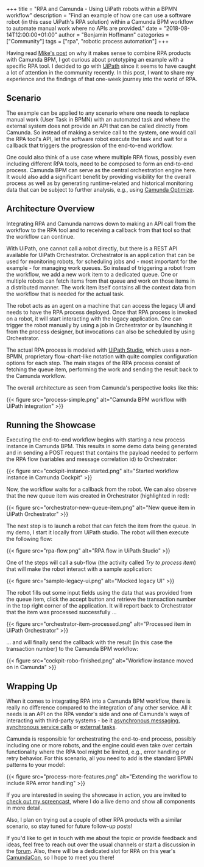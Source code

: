 +++
title = "RPA and Camunda - Using UiPath robots within a BPMN workflow"
description = "Find an example of how one can use a software robot (in this case UiPath's RPA solution) within a Camunda BPM workflow to automate manual work where no APIs are provided."
date = "2018-08-14T12:00:00+01:00"
author = "Benjamin Hoffmann"
categories = ["Community"]
tags = ["rpa", "robotic process automation"]
+++

Having read [Mike's post](https://blog.camunda.com/post/2018/05/combining-bpm-rpa-workflow-automation/) on why it makes sense to combine RPA products with Camunda BPM, I got curious about prototyping an example with a specific RPA tool. I decided to go with [UiPath](https://www.uipath.com) since it seems to have caught a lot of attention in the community recently. In this post, I want to share my experience and the findings of that one-week journey into the world of RPA.

## Scenario

The example can be applied to any scenario where one needs to replace manual work (User Task in BPMN) with an automated task and where the external system does not provide an API that can be called directly from Camunda. So instead of making a service call to the system, one would call the RPA tool's API, let the software robot execute the task and wait for a callback that triggers the progression of the end-to-end workflow.

One could also think of a use case where multiple RPA flows, possibly even including different RPA tools, need to be composed to form an end-to-end process. Camunda BPM can serve as the central orchestration engine here. It would also add a significant benefit by providing visibility for the overall process as well as by generating runtime-related and historical monitoring data that can be subject to further analysis, e.g., using [Camunda Optimize](https://camunda.com/products/optimize/).

## Architecture Overview

Integrating RPA and Camunda narrows down to making an API call from the workflow to the RPA tool and to receiving a callback from that tool so that the workflow can continue.

With UiPath, one cannot call a robot directly, but there is a REST API available for UiPath Orchestrator. Orchestrator is an application that can be used for monitoring robots, for scheduling jobs and - most important for the example - for managing work queues. So instead of triggering a robot from the workflow, we add a new work item to a dedicated queue. One or multiple robots can fetch items from that queue and work on those items in a distributed manner. The work item itself contains all the context data from the workflow that is needed for the actual task.

The robot acts as an agent on a machine that can access the legacy UI and needs to have the RPA process deployed. Once that RPA process is invoked on a robot, it will start interacting with the legacy application. One can trigger the robot manually by using a job in Orchestrator or by launching it from the process designer, but invocations can also be scheduled by using Orchestrator.

The actual RPA process is modeled with [UiPath Studio](https://www.uipath.com/studio), which uses a non-BPMN, proprietary flow-chart-like notation with quite complex configuration options for each step. The main stages of the RPA process consist of fetching the queue item, performing the work and sending the result back to the Camunda workflow.

The overall architecture as seen from Camunda's perspective looks like this:

{{< figure src="process-simple.png" alt="Camunda BPM workflow with UiPath integration" >}}

## Running the Showcase

Executing the end-to-end workflow begins with starting a new process instance in Camunda BPM. This results in some demo data being generated and in sending a POST request that contains the payload needed to perform the RPA flow (variables and message correlation id) to Orchestrator:

{{< figure src="cockpit-instance-started.png" alt="Started workflow instance in Camunda Cockpit" >}}

Now, the workflow waits for a callback from the robot. We can also observe that the new queue item was created in Orchestrator (highlighted in red):

{{< figure src="orchestrator-new-queue-item.png" alt="New queue item in UiPath Orchestrator" >}}

The next step is to launch a robot that can fetch the item from the queue. In my demo, I start it locally from UiPath studio. The robot will then execute the following flow:

{{< figure src="rpa-flow.png" alt="RPA flow in UiPath Studio" >}}

One of the steps will call a sub-flow (the activity called _Try to process item_) that will make the robot interact with a sample application:

{{< figure src="sample-legacy-ui.png" alt="Mocked legacy UI" >}}

The robot fills out some input fields using the data that was provided from the queue item, click the accept button and retrieve the transaction number in the top right corner of the application. It will report back to Orchestrator that the item was processed successfully ...

{{< figure src="orchestrator-item-processed.png" alt="Processed item in UiPath Orchestrator" >}}

... and will finally send the callback with the result (in this case the transaction number) to the Camunda BPM workflow:

{{< figure src="cockpit-robo-finished.png" alt="Workflow instance moved on in Camunda" >}}

## Wrapping Up

When it comes to integrating RPA into a Camunda BPM workflow, there is really no difference compared to the integration of any other service. All it needs is an API on the RPA vendor's side and one of Camunda's ways of interacting with third-party systems - be it [asynchronous messaging](https://docs.camunda.org/manual/7.9/reference/bpmn20/events/message-events/), [synchronous service calls](https://docs.camunda.org/manual/7.9/user-guide/process-engine/delegation-code/#java-delegate) or [external tasks](https://docs.camunda.org/manual/7.9/user-guide/process-engine/external-tasks/). 

Camunda is responsible for orchestrating the end-to-end process, possibly including one or more robots, and the engine could even take over certain functionality where the RPA tool might be limited, e.g., error handling or retry behavior. For this scenario, all you need to add is the standard BPMN patterns to your model:

{{< figure src="process-more-features.png" alt="Extending the workflow to include RPA error handling" >}}

If you are interested in seeing the showcase in action, you are invited to [check out my screencast](https://vimeo.com/285802324), where I do a live demo and show all components in more detail.

Also, I plan on trying out a couple of other RPA products with a similar scenario, so stay tuned for future follow-up posts!

If you'd like to get in touch with me about the topic or provide feedback and ideas, feel free to reach out over the usual channels or start a discussion in the [forum](https://forum.camunda.org). Also, there will be a dedicated slot for RPA on this year's [CamundaCon](https://camunda.com/events/camundacon/), so I hope to meet you there!